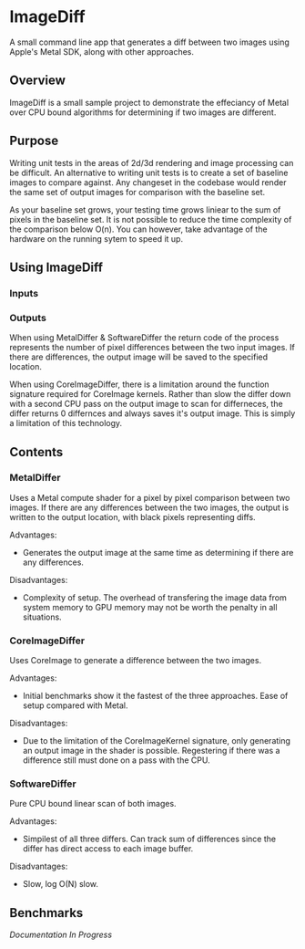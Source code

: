 # ImageDiff
A small command line app that generates a diff between two images using Apple's Metal SDK, along with other approaches.

## Overview
ImageDiff is a small sample project to demonstrate the effeciancy of Metal over CPU bound algorithms for determining if two images are different.

## Purpose
Writing unit tests in the areas of 2d/3d rendering and image processing can be difficult. An alternative to writing unit tests is to create a set of baseline images to compare against. Any changeset in the codebase would render the same set of output images for comparison with the baseline set.

As your baseline set grows, your testing time grows liniear to the sum of pixels in the baseline set. It is not possible to reduce the time complexity of the comparison below O(n). You can however, take advantage of the hardware on the running sytem to speed it up.

## Using ImageDiff
### Inputs

### Outputs
When using MetalDiffer & SoftwareDiffer the return code of the process represents the number of pixel differences between the two input images. If there are differences, the output image will be saved to the specified location.

When using CoreImageDiffer, there is a limitation around the function signature required for CoreImage kernels. Rather than slow the differ down with a second CPU pass on the output image to scan for differneces, the differ returns 0 differnces and always saves it's output image. This is simply a limitation of this technology.

## Contents
### MetalDiffer
Uses a Metal compute shader for a pixel by pixel comparison between two images. If there are any differences between the two images, the output is written to the output location, with black pixels representing diffs.

Advantages:  
- Generates the output image at the same time as determining if there are any differences.  

Disadvantages:  
- Complexity of setup. The overhead of transfering the image data from system memory to GPU memory may not be worth the penalty in all situations.

### CoreImageDiffer
Uses CoreImage to generate a difference between the two images.

Advantages:
- Initial benchmarks show it the fastest of the three approaches. Ease of setup compared with Metal.

Disadvantages:
- Due to the limitation of the CoreImageKernel signature, only generating an output image in the shader is possible. Regestering if there was a difference still must done on a pass with the CPU.


### SoftwareDiffer
Pure CPU bound linear scan of both images.

Advantages:
- Simpilest of all three differs. Can track sum of differences since the differ has direct access to each image buffer.

Disadvantages:
- Slow, log O(N) slow.


## Benchmarks
*Documentation In Progress*
